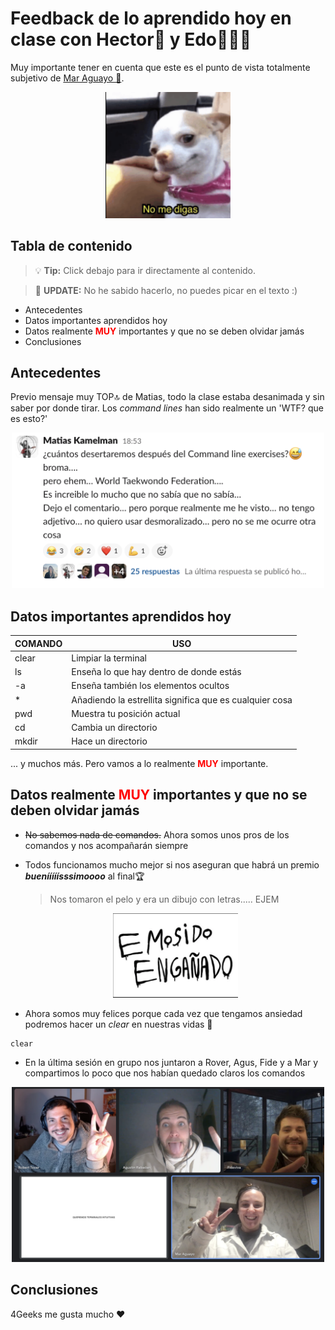# Feedback de lo aprendido hoy en clase con Hector🫡 y Edo🧔🏻‍♂️

Muy importante tener en cuenta que este es el punto de vista totalmente subjetivo de [Mar Aguayo 🌊](https://github.com/magufl?tab=repositories).

<center> <img src="Captura de pantalla 2024-03-13 a las 20.42.42.png" width="200"> </center>

## Tabla de contenido

> 💡 **Tip:** Click debajo para ir directamente al contenido.

> 🚨 **UPDATE:** No he sabido hacerlo, no puedes picar en el texto :)

- Antecedentes
- Datos importantes aprendidos hoy
- Datos realmente <font color="red">**MUY**</font> importantes y que no se deben olvidar jamás
- Conclusiones

## Antecedentes

Previo mensaje muy TOP🔝 de Matias, todo la clase estaba desanimada y sin saber por donde tirar. Los *command lines* han sido realmente un 'WTF? que es esto?'

<center> <img src="Captura de pantalla 2024-03-13 a las 21.06.06.png" width="500"> </center>

## Datos importantes aprendidos hoy


| COMANDO      | USO |
| ----------- | ----------- |
| clear      | Limpiar la terminal       |
| ls   | Enseña lo que hay dentro de donde estás       |
|-a | Enseña también los elementos ocultos
| * | Añadiendo la estrellita significa que es cualquier cosa|
| pwd | Muestra tu posición actual|
|cd | Cambia un directorio|
|mkdir |  Hace un directorio|

... y muchos más. Pero vamos a lo realmente <font color="red">**MUY**</font> importante.

## Datos realmente <font color="red">**MUY**</font> importantes y que no se deben olvidar jamás


- ~~No sabemos nada de comandos.~~ Ahora somos unos pros de los comandos y nos acompañarán siempre
- Todos funcionamos mucho mejor si nos aseguran que habrá un premio ***buenííííísssimoooo*** al final🏆
    > Nos tomaron el pelo y era un dibujo con letras..... EJEM
    <center> <img src="Captura de pantalla 2024-03-13 a las 21.26.30.png" width="200"> </center>
   


- Ahora somos muy felices porque cada vez que tengamos ansiedad podremos hacer un *clear* en nuestras vidas 🤩

```
clear
```
- En la última sesión en grupo nos juntaron a Rover, Agus, Fide y a Mar y compartimos lo poco que nos habían quedado claros los comandos
<center> <img src="Captura de pantalla 2024-03-13 a las 21.20.48-1.png" width="500"> </center>

## Conclusiones

4Geeks me gusta mucho ❤️